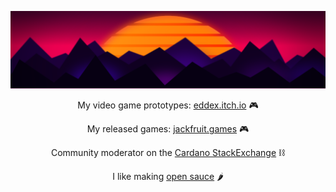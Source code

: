 
![header](https://raw.githubusercontent.com/eddex/eddex/master/img/header.png)
<p align="center">
  My video game prototypes: <a href="https://eddex.itch.io/">eddex.itch.io</a> 🎮
</p>
<p align="center">
  My released games: <a href="https://jackfruit.games/">jackfruit.games</a> 🎮
</p>
<p align="center">
  Community moderator on the <a href="https://cardano.stackexchange.com/users/1142/eddex">Cardano StackExchange</a> ⛓️
</p>
<p align="center">
  I like making <a href="https://github.com/aweijnitz/recipe-el_fuego_viviente/issues/22">open sauce</a> 🌶️
</p>
